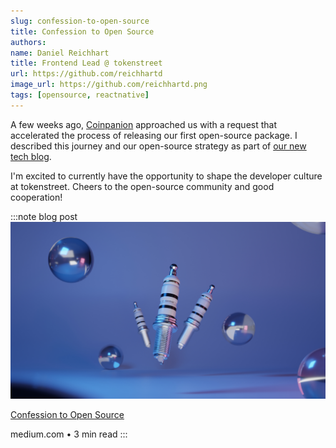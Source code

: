```yaml
---
slug: confession-to-open-source
title: Confession to Open Source
authors:
name: Daniel Reichhart
title: Frontend Lead @ tokenstreet
url: https://github.com/reichhartd
image_url: https://github.com/reichhartd.png
tags: [opensource, reactnative]
---
```


A few weeks ago, [Coinpanion](https://en.coinpanion.com/) approached us with a request that accelerated the process of releasing our first open-source package.
I described this journey and our open-source strategy as part of [our new tech blog](https://medium.com/tokenstreet-tech).

I'm excited to currently have the opportunity to shape the developer culture at tokenstreet.
Cheers to the open-source community and good cooperation!

:::note blog post
[![Spark plugs](../static/img/sparkPlugs.jpg)](https://medium.com/tokenstreet-tech/confession-to-open-source-dd7c2ae087d5)

[Confession to Open Source](https://medium.com/tokenstreet-tech/confession-to-open-source-dd7c2ae087d5)

medium.com • 3 min read
:::
